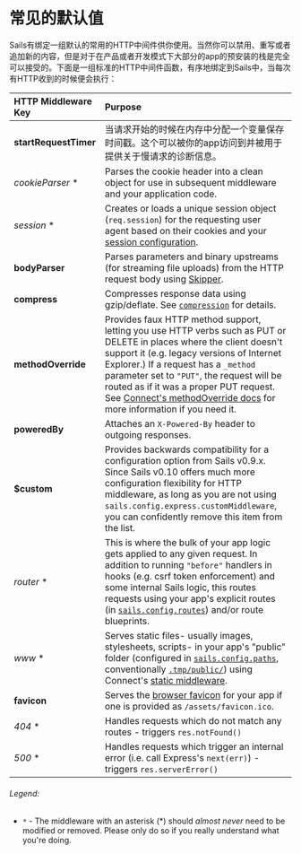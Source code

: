 # 常见的默认值
Sails有绑定一组默认的常用的HTTP中间件供你使用。当然你可以禁用、重写或者追加新的内容，但是对于在产品或者开发模式下大部分的app的预安装的栈是完全可以接受的。下面是一组标准的HTTP中间件函数，有序地绑定到Sails中，当每次有HTTP收到的时候便会执行：

HTTP Middleware Key       | Purpose
 :------------------------ |:------------
 **startRequestTimer**     | 当请求开始的时候在内存中分配一个变量保存时间戳。这个可以被你的app访问到并被用于提供关于慢请求的诊断信息。
 _cookieParser_ *          | Parses the cookie header into a clean object for use in subsequent middleware and your application code.
 _session_ *               | Creates or loads a unique session object (`req.session`) for the requesting user agent based on their cookies and your [session configuration](http://sailsjs.com/documentation/reference/sails.config/sails.config.session.html).
 **bodyParser**            | Parses parameters and binary upstreams (for streaming file uploads) from the HTTP request body using [Skipper](https://github.com/balderdashy/skipper).
 **compress**              | Compresses response data using gzip/deflate. See [`compression`](https://github.com/expressjs/compression) for details.
 **methodOverride**        | Provides faux HTTP method support, letting you use HTTP verbs such as PUT or DELETE in places where the client doesn't support it (e.g. legacy versions of Internet Explorer.)  If a request has a `_method` parameter set to `"PUT"`, the request will be routed as if it was a proper PUT request.  See [Connect's methodOverride docs](http://www.senchalabs.org/connect/methodOverride.html) for more information if you need it.
 **poweredBy**             | Attaches an `X-Powered-By` header to outgoing responses.
 **$custom**               | Provides backwards compatibility for a configuration option from Sails v0.9.x.  Since Sails v0.10 offers much more configuration flexibility for HTTP middleware, as long as you are not using `sails.config.express.customMiddleware`, you can confidently remove this item from the list.
 _router_ *                | This is where the bulk of your app logic gets applied to any given request.  In addition to running `"before"` handlers in hooks (e.g. csrf token enforcement) and some internal Sails logic, this routes requests using your app's explicit routes (in [`sails.config.routes`](http://sailsjs.com/documentation/reference/sails.config/sails.config.routes.html)) and/or route blueprints.
 _www_ *                   | Serves static files- usually images, stylesheets, scripts- in your app's "public" folder (configured in [`sails.config.paths`](https://github.com/balderdashy/sails-docs/blob/master/PAGE_NEEDED.md), conventionally [`.tmp/public/`](https://github.com/balderdashy/sails-docs/blob/master/PAGE_NEEDED.md)) using Connect's [static middleware](http://www.senchalabs.org/connect/static.html).
 **favicon**               | Serves the [browser favicon](http://en.wikipedia.org/wiki/Favicon) for your app if one is provided as `/assets/favicon.ico`.
 _404_ *                   | Handles requests which do not match any routes - triggers `res.notFound()`  <!-- technically, this emits the `router:request:404` event)  -->
 _500_ *                   | Handles requests which trigger an internal error (i.e. call Express's `next(err)`)  - triggers `res.serverError()` <!-- technically, this emits the `router:request:500` event)  -->


###### Legend:

+ `*` - The middleware with an asterisk (*) should _almost never_ need to be modified or removed. Please only do so if you really understand what you're doing.


<docmeta name="displayName" value="Conventional Defaults">
